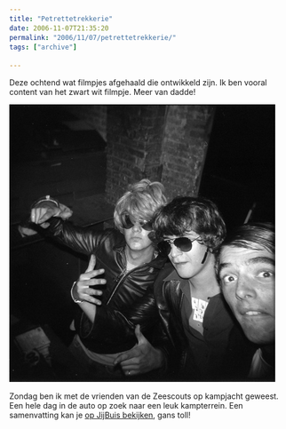 ```yaml
---
title: "Petrettetrekkerie"
date: 2006-11-07T21:35:20
permalink: "2006/11/07/petrettetrekkerie/"
tags: ["archive"]

---
```

Deze ochtend wat filmpjes afgehaald die ontwikkeld zijn. Ik ben vooral content van het zwart wit filmpje. Meer van dadde!

[![Miami Vice](/images/blog/2006/11/miami.jpg)](http://www.flickr.com/photos/simonvanherweghe/with/291709339/ "http://www.flickr.com/photos/simonvanherweghe/with/291709339/")

Zondag ben ik met de vrienden van de Zeescouts op kampjacht geweest. Een hele dag in de auto op zoek naar een leuk kampterrein. Een samenvatting kan je [op JijBuis bekijken](http://www.youtube.com/watch?v=Ixpeecg21xI "http://www.youtube.com/watch?v=Ixpeecg21xI"), gans toll!
